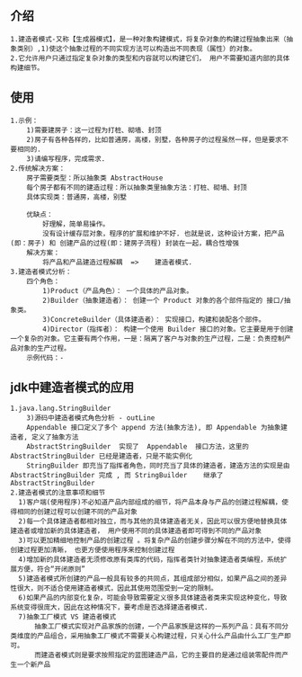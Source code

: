 

## 介绍

    1.建造者模式-又称【生成器模式】，是一种对象构建模式，将复杂对象的构建过程抽象出来（抽象类别）,1)使这个抽象过程的不同实现方法可以构造出不同表现（属性）的对象。
    2.它允许用户只通过指定复杂对象的类型和内容就可以构建它们， 用户不需要知道内部的具体构建细节。

## 使用
    
    1.示例：
        1)需要建房子：这一过程为打桩、砌墙、封顶
        2)房子有各种各样的，比如普通房，高楼，别墅，各种房子的过程虽然一样，但是要求不要相同的.
        3)请编写程序，完成需求.
    2.传统解决方案：
        房子需要类型：所以抽象类 AbstractHouse
        每个房子都有不同的建造过程：所以抽象类里抽象方法：打桩、砌墙、封顶
        具体实现类：普通房，高楼，别墅
        
        优缺点：
            好理解，简单易操作。
            没有设计缓存层对象，程序的扩展和维护不好. 也就是说，这种设计方案，把产品(即：房子) 和 创建产品的过程(即：建房子流程) 封装在一起，耦合性增强
        解决方案：
            将产品和产品建造过程解耦  =>	建造者模式.    
    3.建造者模式分析：
        四个角色：
            1)Product（产品角色）： 一个具体的产品对象。
            2)Builder（抽象建造者）： 创建一个 Product 对象的各个部件指定的 接口/抽象类。
            3)ConcreteBuilder（具体建造者）： 实现接口，构建和装配各个部件。
            4)Director（指挥者）： 构建一个使用 Builder 接口的对象。它主要是用于创建一个复杂的对象。它主要有两个作用，一是：隔离了客户与对象的生产过程，二是：负责控制产品对象的生产过程。
        示例代码：-

## jdk中建造者模式的应用

    1.java.lang.StringBuilder
        3)源码中建造者模式角色分析 - outLine 
        Appendable 接口定义了多个 append 方法(抽象方法), 即 Appendable 为抽象建造者, 定义了抽象方法
        AbstractStringBuilder  实现了  Appendable  接口方法，这里的  AbstractStringBuilder	已经是建造者，只是不能实例化
        StringBuilder 即充当了指挥者角色，同时充当了具体的建造者，建造方法的实现是由 AbstractStringBuilder 完成 , 而 StringBuilder	继承了 AbstractStringBuilder
    2.建造者模式的注意事项和细节
      1)客户端(使用程序)不必知道产品内部组成的细节，将产品本身与产品的创建过程解耦，使得相同的创建过程可以创建不同的产品对象
      2)每一个具体建造者都相对独立，而与其他的具体建造者无关，因此可以很方便地替换具体建造者或增加新的具体建造者， 用户使用不同的具体建造者即可得到不同的产品对象
      3)可以更加精细地控制产品的创建过程 。将复杂产品的创建步骤分解在不同的方法中，使得创建过程更加清晰， 也更方便使用程序来控制创建过程
      4)增加新的具体建造者无须修改原有类库的代码，指挥者类针对抽象建造者类编程，系统扩展方便，符合“开闭原则”
      5)建造者模式所创建的产品一般具有较多的共同点，其组成部分相似，如果产品之间的差异性很大，则不适合使用建造者模式，因此其使用范围受到一定的限制。
      6)如果产品的内部变化复杂，可能会导致需要定义很多具体建造者类来实现这种变化，导致系统变得很庞大，因此在这种情况下，要考虑是否选择建造者模式.
      7)抽象工厂模式 VS 建造者模式
          抽象工厂模式实现对产品家族的创建，一个产品家族是这样的一系列产品：具有不同分类维度的产品组合，采用抽象工厂模式不需要关心构建过程，只关心什么产品由什么工厂生产即可。
          而建造者模式则是要求按照指定的蓝图建造产品，它的主要目的是通过组装零配件而产生一个新产品
    
    
    
    
    
        
    
            
